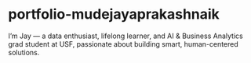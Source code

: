 # portfolio-mudejayaprakashnaik
I’m Jay — a data enthusiast, lifelong learner, and AI & Business Analytics grad student at USF, passionate about building smart, human-centered solutions.
